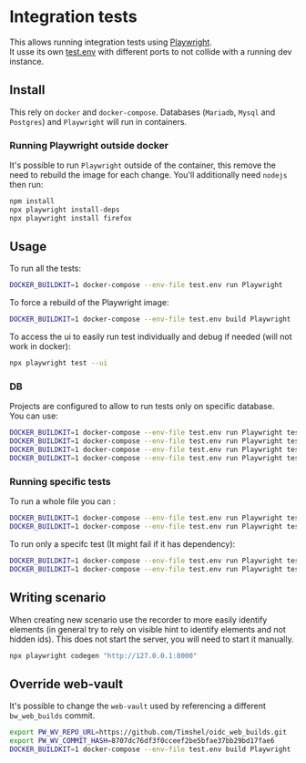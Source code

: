 # Integration tests

This allows running integration tests using [Playwright](https://playwright.dev/).
\
It usse its own [test.env](/test/scenarios/test.env) with different ports to not collide with a running dev instance.

## Install

This rely on `docker` and `docker-compose`.
Databases (`Mariadb`, `Mysql` and `Postgres`) and `Playwright` will run in containers.

### Running Playwright outside docker

It's possible to run `Playwright` outside of the container, this remove the need to rebuild the image for each change.
You'll additionally need `nodejs` then run:

```bash
npm install
npx playwright install-deps
npx playwright install firefox
```

## Usage

To run all the tests:

```bash
DOCKER_BUILDKIT=1 docker-compose --env-file test.env run Playwright
```

To force a rebuild of the Playwright image:
```bash
DOCKER_BUILDKIT=1 docker-compose --env-file test.env build Playwright
```

To access the ui to easily run test individually and debug if needed (will not work in docker):

```bash
npx playwright test --ui
```

### DB

Projects are configured to allow to run tests only on specific database.
\
You can use:

```bash
DOCKER_BUILDKIT=1 docker-compose --env-file test.env run Playwright test --project mariadb
DOCKER_BUILDKIT=1 docker-compose --env-file test.env run Playwright test --project mysql
DOCKER_BUILDKIT=1 docker-compose --env-file test.env run Playwright test --project postgres
DOCKER_BUILDKIT=1 docker-compose --env-file test.env run Playwright test --project sqlite
```

### Running specific tests

To run a whole file you can :

```bash
DOCKER_BUILDKIT=1 docker-compose --env-file test.env run Playwright test --project sqlite tests/login.spec.ts
DOCKER_BUILDKIT=1 docker-compose --env-file test.env run Playwright test --project sqlite login
```

To run only a specifc test (It might fail if it has dependency):

```bash
DOCKER_BUILDKIT=1 docker-compose --env-file test.env run Playwright test --project sqlite -g "Account creation"
DOCKER_BUILDKIT=1 docker-compose --env-file test.env run Playwright test --project sqlite tests/login.spec.ts:16
```

## Writing scenario

When creating new scenario use the recorder to more easily identify elements (in general try to rely on visible hint to identify elements and not hidden ids).
This does not start the server, you will need to start it manually.

```bash
npx playwright codegen "http://127.0.0.1:8000"
```

## Override web-vault

It's possible to change the `web-vault` used by referencing a different `bw_web_builds` commit.

```bash
export PW_WV_REPO_URL=https://github.com/Timshel/oidc_web_builds.git
export PW_WV_COMMIT_HASH=8707dc76df3f0cceef2be5bfae37bb29bd17fae6
DOCKER_BUILDKIT=1 docker-compose --env-file test.env build Playwright
```
